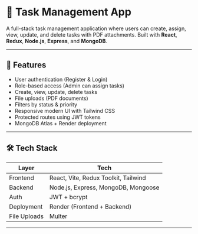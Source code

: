 # 📝 Task Management App

A full-stack task management application where users can create, assign, view, update, and delete tasks with PDF attachments. Built with **React**, **Redux**, **Node.js**, **Express**, and **MongoDB**.

---

## 🚀 Features

- User authentication (Register & Login)
- Role-based access (Admin can assign tasks)
- Create, view, update, delete tasks
- File uploads (PDF documents)
- Filters by status & priority
- Responsive modern UI with Tailwind CSS
- Protected routes using JWT tokens
- MongoDB Atlas + Render deployment

---

## 🛠 Tech Stack

| Layer        | Tech                                 |
| ------------ | ------------------------------------ |
| Frontend     | React, Vite, Redux Toolkit, Tailwind |
| Backend      | Node.js, Express, MongoDB, Mongoose  |
| Auth         | JWT + bcrypt                         |
| Deployment   | Render (Frontend + Backend)          |
| File Uploads | Multer                               |

---

